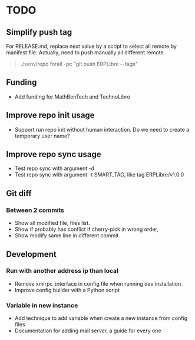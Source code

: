 # TODO
## Simplify push tag
For RELEASE.md, replace next value by a script to select all remote by manifest file.
Actually, need to push manually all different remote.
> ./venv/repo forall -pc "git push ERPLibre --tags"

## Funding
- Add funding for MathBenTech and TechnoLibre

## Improve repo init usage
- Support run repo init without human interaction. Do we need to create a temporary user name?

## Improve repo sync usage
- Test repo sync with argument -d
- Test repo sync with argument -t SMART_TAG, like tag ERPLibre/v1.0.0

## Git diff
### Between 2 commits
- Show all modified file, files list.
- Show if probably has conflict if cherry-pick in wrong order,
- Show modify same line in different commit

## Development
### Run with another address ip than local
- Remove xmlrpc_interface in config file when running dev installation
- Improve config builder with a Python script

### Variable in new instance
- Add technique to add variable when create a new instance from config files
- Documentation for adding mail server, a guide for every one
